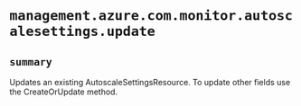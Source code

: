 # `management.azure.com.monitor.autoscalesettings.update`

## `summary`
Updates an existing AutoscaleSettingsResource. To update other fields use the CreateOrUpdate method.


